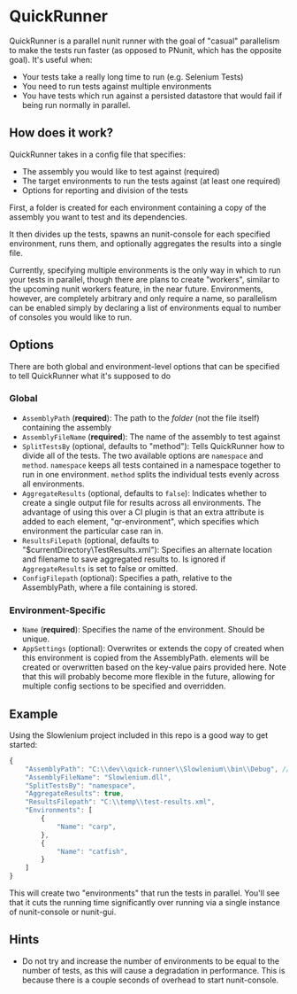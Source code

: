 # QuickRunner

QuickRunner is a parallel nunit runner with the goal of "casual" parallelism to make the tests run faster (as opposed to PNunit, which has the opposite goal). It's useful when:

- Your tests take a really long time to run (e.g. Selenium Tests)
- You need to run tests against multiple environments
- You have tests which run against a persisted datastore that would fail if being run normally in parallel.

## How does it work?

QuickRunner takes in a config file that specifies:

- The assembly you would like to test against (required)
- The target environments to run the tests against (at least one required)
- Options for reporting and division of the tests

First, a folder is created for each environment containing a copy of the assembly you want to test and its dependencies.

It then divides up the tests, spawns an nunit-console for each specified environment, runs them, and optionally aggregates the results into a single file.

Currently, specifying multiple environments is the only way in which to run your tests in parallel, though there are plans to create "workers", similar to the upcoming nunit workers feature, in the near future. Environments, however, are completely arbitrary and only require a name, so parallelism can be enabled simply by declaring a list of environments equal to number of consoles you would like to run.

## Options

There are both global and environment-level options that can be specified to tell QuickRunner what it's supposed to do

### Global

- `AssemblyPath` (**required**): The path to the *folder* (not the file itself) containing the assembly
- `AssemblyFileName` (**required**): The name of the assembly to test against
- `SplitTestsBy` (optional, defaults to "method"): Tells QuickRunner how to divide all of the tests. The two available options are `namespace` and `method`. `namespace` keeps all tests contained in a namespace together to run in one environment. `method` splits the individual tests evenly across all environments.
- `AggregateResults` (optional, defaults to `false`): Indicates whether to create a single output file for results across all environments. The advantage of using this over a CI plugin is that an extra attribute is added to each <test-case> element, "qr-environment", which specifies which environment the particular case ran in.
- `ResultsFilepath` (optional, defaults to "$currentDirectory\TestResults.xml"): Specifies an alternate location and filename to save aggregated results to. Is ignored if `AggregateResults` is set to false or omitted.
- `ConfigFilepath` (optional): Specifies a path, relative to the AssemblyPath, where a file containing <app-settings> is stored.


### Environment-Specific
- `Name` (**required**): Specifies the name of the environment. Should be unique.
- `AppSettings` (optional): Overwrites or extends the copy of <app-settings> created when this environment is copied from the AssemblyPath. <add> elements will be created or overwritten based on the key-value pairs provided here. Note that this will probably become more flexible in the future, allowing for multiple config sections to be specified and overridden.

## Example

Using the Slowlenium project included in this repo is a good way to get started:

```javascript
{
	"AssemblyPath": "C:\\dev\\quick-runner\\Slowlenium\\bin\\Debug", // assuming this is where the project is on your local filesystem
	"AssemblyFileName": "Slowlenium.dll",
	"SplitTestsBy": "namespace",
	"AggregateResults": true,
	"ResultsFilepath": "C:\\temp\\test-results.xml",
	"Environments": [
		{
			"Name": "carp",
		},
		{
			"Name": "catfish",
		}
	]
}
```

This will create two "environments" that run the tests in parallel. You'll see that it cuts the running time significantly over running via a single instance of nunit-console or nunit-gui.

## Hints

- Do not try and increase the number of environments to be equal to the number of tests, as this will cause a degradation in performance. This is because there is a couple seconds of overhead to start nunit-console.